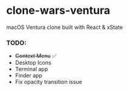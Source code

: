 # clone-wars-ventura

macOS Ventura clone built with React &amp; xState

### TODO:

- ~~Context Menu~~ ✅
- Desktop Icons
- Terminal app
- Finder app
- Fix opacity transition issue
